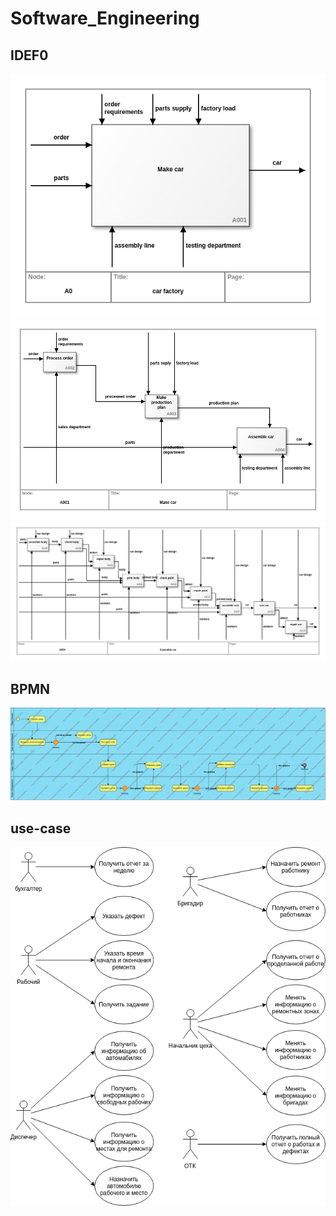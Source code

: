# Software_Engineering

## IDEF0
![](IDEF0_0.png)
![](IDEF0_1.png)
![](IDEF0_2.png)

## BPMN
![](BPMN.png)

## use-case
![](UseCase.png)
